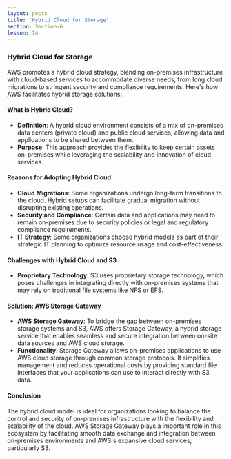 ```yaml
---
layout: posts
title: 'Hybrid Cloud for Storage'
section: Section-6
lesson: 14
---
```


### Hybrid Cloud for Storage

AWS promotes a hybrid cloud strategy, blending on-premises infrastructure with cloud-based services to accommodate diverse needs, from long cloud migrations to stringent security and compliance requirements. Here's how AWS facilitates hybrid storage solutions:

<!-- pagebreak -->

#### What is Hybrid Cloud?

- **Definition**: A hybrid cloud environment consists of a mix of on-premises data centers (private cloud) and public cloud services, allowing data and applications to be shared between them.
- **Purpose**: This approach provides the flexibility to keep certain assets on-premises while leveraging the scalability and innovation of cloud services.
<!-- pagebreak -->

#### Reasons for Adopting Hybrid Cloud

- **Cloud Migrations**: Some organizations undergo long-term transitions to the cloud. Hybrid setups can facilitate gradual migration without disrupting existing operations.
- **Security and Compliance**: Certain data and applications may need to remain on-premises due to security policies or legal and regulatory compliance requirements.
- **IT Strategy**: Some organizations choose hybrid models as part of their strategic IT planning to optimize resource usage and cost-effectiveness.
<!-- pagebreak -->

#### Challenges with Hybrid Cloud and S3

- **Proprietary Technology**: S3 uses proprietary storage technology, which poses challenges in integrating directly with on-premises systems that may rely on traditional file systems like NFS or EFS.
<!-- pagebreak -->

#### Solution: AWS Storage Gateway

- **AWS Storage Gateway**: To bridge the gap between on-premises storage systems and S3, AWS offers Storage Gateway, a hybrid storage service that enables seamless and secure integration between on-site data sources and AWS cloud storage.
- **Functionality**: Storage Gateway allows on-premises applications to use AWS cloud storage through common storage protocols. It simplifies management and reduces operational costs by providing standard file interfaces that your applications can use to interact directly with S3 data.
<!-- pagebreak -->

#### Conclusion

The hybrid cloud model is ideal for organizations looking to balance the control and security of on-premises infrastructure with the flexibility and scalability of the cloud. AWS Storage Gateway plays a important role in this ecosystem by facilitating smooth data exchange and integration between on-premises environments and AWS's expansive cloud services, particularly S3.
